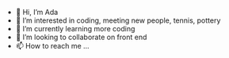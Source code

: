 - 👋 Hi, I’m Ada
- 👀 I’m interested in coding, meeting new people, tennis, pottery
- 🌱 I’m currently learning more coding
- 💞️ I’m looking to collaborate on front end
- 📫 How to reach me ...

<!---
adatao219/adatao219 is a ✨ special ✨ repository because its `README.md` (this file) appears on your GitHub profile.
You can click the Preview link to take a look at your changes.
--->
